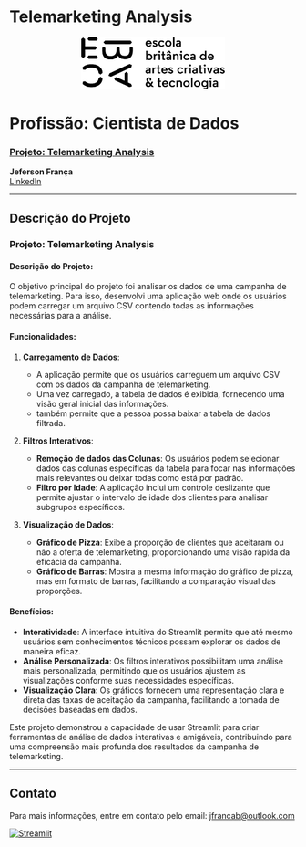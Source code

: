 # Telemarketing Analysis
<div style="text-align:center">
<img src="https://raw.githubusercontent.com/Jefersonfranca/Previs-o-de-Renda/main/imagens/newebac_logo_black_half.png" alt="ebac-logo" width=50%>
</div>

# **Profissão: Cientista de Dados**
### [Projeto: Telemarketing Analysis ](https://github.com/Jefersonfranca/Telemarketing-analysis/)<br>
<div>

**Jeferson França**   
[  LinkedIn](https://www.linkedin.com/in/jeferson-frança-bastos/)<br>
</div>
<hr>

## Descrição do Projeto
### Projeto: Telemarketing Analysis
#### Descrição do Projeto:
O objetivo principal do projeto foi analisar os dados de uma campanha de telemarketing. Para isso, desenvolvi uma aplicação web onde os usuários podem carregar um arquivo CSV contendo todas as informações necessárias para a análise.

#### Funcionalidades:
1. **Carregamento de Dados**:
   - A aplicação permite que os usuários carreguem um arquivo CSV com os dados da campanha de telemarketing.
   - Uma vez carregado, a tabela de dados é exibida, fornecendo uma visão geral inicial das informações.
   - também permite que a pessoa possa baixar a tabela de dados filtrada.

2. **Filtros Interativos**:
   - **Remoção de dados das Colunas**: Os usuários podem selecionar dados das colunas específicas da tabela para focar nas informações mais relevantes ou deixar todas como está por padrão.
   - **Filtro por Idade**: A aplicação inclui um controle deslizante que permite ajustar o intervalo de idade dos clientes para analisar subgrupos específicos.

3. **Visualização de Dados**:
   - **Gráfico de Pizza**: Exibe a proporção de clientes que aceitaram ou não a oferta de telemarketing, proporcionando uma visão rápida da eficácia da campanha.
   - **Gráfico de Barras**: Mostra a mesma informação do gráfico de pizza, mas em formato de barras, facilitando a comparação visual das proporções.

#### Benefícios:
- **Interatividade**: A interface intuitiva do Streamlit permite que até mesmo usuários sem conhecimentos técnicos possam explorar os dados de maneira eficaz.
- **Análise Personalizada**: Os filtros interativos possibilitam uma análise mais personalizada, permitindo que os usuários ajustem as visualizações conforme suas necessidades específicas.
- **Visualização Clara**: Os gráficos fornecem uma representação clara e direta das taxas de aceitação da campanha, facilitando a tomada de decisões baseadas em dados.

Este projeto demonstrou a capacidade de usar Streamlit para criar ferramentas de análise de dados interativas e amigáveis, contribuindo para uma compreensão mais profunda dos resultados da campanha de telemarketing.

---

## Contato

Para mais informações, entre em contato pelo email: [jfrancab@outlook.com](jfrancab@outlook.com)

<a href="https://jeferson-telemarketing-analysis.streamlit.app/" rel="nofollow"><img src="https://camo.githubusercontent.com/7265941703624c2fcb95bd7957cf7ddbe817f5fdd84c593c682d5314f43623e9/68747470733a2f2f696d672e736869656c64732e696f2f62616467652f53747265616d6c69742d4646344234423f6c6f676f3d53747265616d6c6974266c6f676f436f6c6f723d7768697465"  alt="Streamlit" data-canonical-src="https://img.shields.io/badge/Streamlit-FF4B4B?logo=Streamlit&amp;logoColor=white" style="max-width: 100%;"></a>
